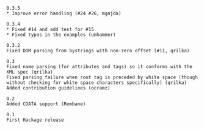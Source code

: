 	0.3.5
	* Improve error handling (#24 #26, mgajda)

	0.3.4
	* Fixed #14 and add test for #15
	* Fixed typos in the examples (unhammer)

	0.3.2
	Fixed DOM parsing from bystrings with non-zero offset (#11, qrilka)
	
	0.3
	Fixed name parsing (for attributes and tags) so it conforms with the XML spec (qrilka)
	Fixed parsing failure when root tag is preceded by white space (though without checking for white space characters specifically) (qrilka)
	Added contribution guidelines (ocramz)	

	0.2
	Added CDATA support (Rembane)	

	0.1
	First Hackage release
